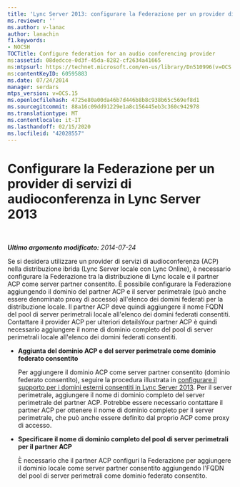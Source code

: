 ```yaml
---
title: 'Lync Server 2013: configurare la Federazione per un provider di servizi di audioconferenza'
ms.reviewer: ''
ms.author: v-lanac
author: lanachin
f1.keywords:
- NOCSH
TOCTitle: Configure federation for an audio conferencing provider
ms:assetid: 08dedcce-0d3f-45da-8282-cf2634a41665
ms:mtpsurl: https://technet.microsoft.com/en-us/library/Dn510996(v=OCS.15)
ms:contentKeyID: 60595883
ms.date: 07/24/2014
manager: serdars
mtps_version: v=OCS.15
ms.openlocfilehash: 4725e80a00da46b7d446b8b8c938b65c569ef8d1
ms.sourcegitcommit: 88a16c09dd91229e1a8c156445eb3c360c942978
ms.translationtype: MT
ms.contentlocale: it-IT
ms.lasthandoff: 02/15/2020
ms.locfileid: "42028557"
---
```

<div data-xmlns="http://www.w3.org/1999/xhtml">

<div class="topic" data-xmlns="http://www.w3.org/1999/xhtml" data-msxsl="urn:schemas-microsoft-com:xslt" data-cs="http://msdn.microsoft.com/">

<div data-asp="http://msdn2.microsoft.com/asp">

# <a name="configure-federation-for-an-audio-conferencing-provider-in-lync-server-2013"></a>Configurare la Federazione per un provider di servizi di audioconferenza in Lync Server 2013

</div>

<div id="mainSection">

<div id="mainBody">

<span> </span>

_**Ultimo argomento modificato:** 2014-07-24_

Se si desidera utilizzare un provider di servizi di audioconferenza (ACP) nella distribuzione ibrida (Lync Server locale con Lync Online), è necessario configurare la Federazione tra la distribuzione di Lync locale e il partner ACP come server partner consentito. È possibile configurare la Federazione aggiungendo il dominio del partner ACP e il server perimetrale (può anche essere denominato proxy di accesso) all'elenco dei domini federati per la distribuzione locale. Il partner ACP deve quindi aggiungere il nome FQDN del pool di server perimetrali locale all'elenco dei domini federati consentiti. Contattare il provider ACP per ulteriori detailsYour partner ACP è quindi necessario aggiungere il nome di dominio completo del pool di server perimetrali locale all'elenco dei domini federati consentiti.

  - **Aggiunta del dominio ACP e del server perimetrale come dominio federato consentito**
    
    Per aggiungere il dominio ACP come server partner consentito (dominio federato consentito), seguire la procedura illustrata in [configurare il supporto per i domini esterni consentiti in Lync Server 2013](lync-server-2013-configure-support-for-allowed-external-domains.md). Per il server perimetrale, aggiungere il nome di dominio completo del server perimetrale del partner ACP. Potrebbe essere necessario contattare il partner ACP per ottenere il nome di dominio completo per il server perimetrale, che può anche essere definito dal proprio ACP come proxy di accesso.

  - **Specificare il nome di dominio completo del pool di server perimetrali per il partner ACP**
    
    È necessario che il partner ACP configuri la Federazione per aggiungere il dominio locale come server partner consentito aggiungendo l'FQDN del pool di server perimetrali come dominio federato consentito.

</div>

<span> </span>

</div>

</div>

</div>

